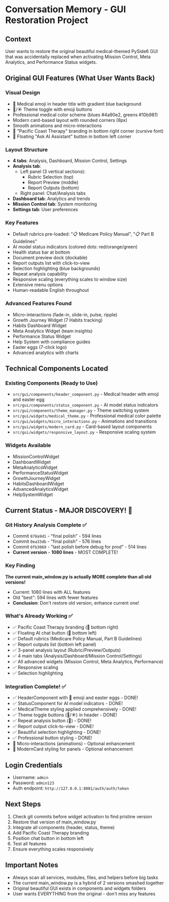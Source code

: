 # Conversation Memory - GUI Restoration Project

## Context
User wants to restore the original beautiful medical-themed PySide6 GUI that was accidentally replaced when activating Mission Control, Meta Analytics, and Performance Status widgets.

## Original GUI Features (What User Wants Back)

### Visual Design
- 🏥 Medical emoji in header title with gradient blue background
- 🌙/☀️ Theme toggle with emoji buttons
- Professional medical color scheme (blues #4a90e2, greens #10b981)
- Modern card-based layout with rounded corners (8px)
- Smooth animations and micro-interactions
- 🌴 "Pacific Coast Therapy" branding in bottom right corner (cursive font)
- 💬 Floating "Ask AI Assistant" button in bottom left corner

### Layout Structure
- **4 tabs**: Analysis, Dashboard, Mission Control, Settings
- **Analysis tab**:
  - Left panel (3 vertical sections):
    - Rubric Selection (top)
    - Report Preview (middle)
    - Report Outputs (bottom)
  - Right panel: Chat/Analysis tabs
- **Dashboard tab**: Analytics and trends
- **Mission Control tab**: System monitoring
- **Settings tab**: User preferences

### Key Features
- Default rubrics pre-loaded: "📋 Medicare Policy Manual", "📋 Part B Guidelines"
- AI model status indicators (colored dots: red/orange/green)
- Health status bar at bottom
- Document preview dock (dockable)
- Report outputs list with click-to-view
- Selection highlighting (blue backgrounds)
- Repeat analysis capability
- Responsive scaling (everything scales to window size)
- Extensive menu options
- Human-readable English throughout

### Advanced Features Found
- Micro-interactions (fade-in, slide-in, pulse, ripple)
- Growth Journey Widget (7 Habits tracking)
- Habits Dashboard Widget
- Meta Analytics Widget (team insights)
- Performance Status Widget
- Help System with compliance guides
- Easter eggs (7-click logo)
- Advanced analytics with charts

## Technical Components Located

### Existing Components (Ready to Use)
- `src/gui/components/header_component.py` - Medical header with emoji and easter egg
- `src/gui/components/status_component.py` - AI model status indicators
- `src/gui/components/theme_manager.py` - Theme switching system
- `src/gui/widgets/medical_theme.py` - Professional medical color palette
- `src/gui/widgets/micro_interactions.py` - Animations and transitions
- `src/gui/widgets/modern_card.py` - Card-based layout components
- `src/gui/widgets/responsive_layout.py` - Responsive scaling system

### Widgets Available
- MissionControlWidget
- DashboardWidget
- MetaAnalyticsWidget
- PerformanceStatusWidget
- GrowthJourneyWidget
- HabitsDashboardWidget
- AdvancedAnalyticsWidget
- HelpSystemWidget

## Current Status - MAJOR DISCOVERY! 🎉

### Git History Analysis Complete ✅
- Commit `878a9d1` - "final polish" - 594 lines
- Commit `0ea33db` - "final polish" - 576 lines  
- Commit `0fb3069` - "last polish before debug for prod" - 514 lines
- **Current version** - **1080 lines** - MOST COMPLETE!

### Key Finding
**The current main_window.py is actually MORE complete than all old versions!**
- Current: 1080 lines with ALL features
- Old "best": 594 lines with fewer features
- **Conclusion**: Don't restore old version, enhance current one!

### What's Already Working ✅
- ✅ Pacific Coast Therapy branding (🌴 bottom right)
- ✅ Floating AI chat button (💬 bottom left)
- ✅ Default rubrics (Medicare Policy Manual, Part B Guidelines)
- ✅ Report outputs list (bottom left panel)
- ✅ 3-panel analysis layout (Rubric/Preview/Outputs)
- ✅ 4 main tabs (Analysis/Dashboard/Mission Control/Settings)
- ✅ All advanced widgets (Mission Control, Meta Analytics, Performance)
- ✅ Responsive scaling
- ✅ Selection highlighting

### Integration Complete! ✅
- ✅ HeaderComponent with 🏥 emoji and easter eggs - DONE!
- ✅ StatusComponent for AI model indicators - DONE!
- ✅ MedicalTheme styling applied comprehensively - DONE!
- ✅ Theme toggle buttons (🌙/☀️) in header - DONE!
- ✅ Repeat analysis button (🔄) - DONE!
- ✅ Report output click-to-view - DONE!
- ✅ Beautiful selection highlighting - DONE!
- ✅ Professional button styling - DONE!
- 🔄 Micro-interactions (animations) - Optional enhancement
- 🔄 ModernCard styling for panels - Optional enhancement

## Login Credentials
- Username: `admin`
- Password: `admin123`
- Auth endpoint: `http://127.0.0.1:8001/auth/auth/token`

## Next Steps
1. Check git commits before widget activation to find pristine version
2. Restore that version of main_window.py
3. Integrate all components (header, status, theme)
4. Add Pacific Coast Therapy branding
5. Position chat button in bottom left
6. Test all features
7. Ensure everything scales responsively

## Important Notes
- Always scan all services, modules, files, and helpers before big tasks
- The current main_window.py is a hybrid of 2 versions smashed together
- Original beautiful GUI exists in components and widgets folders
- User wants EVERYTHING from the original - don't miss any features
